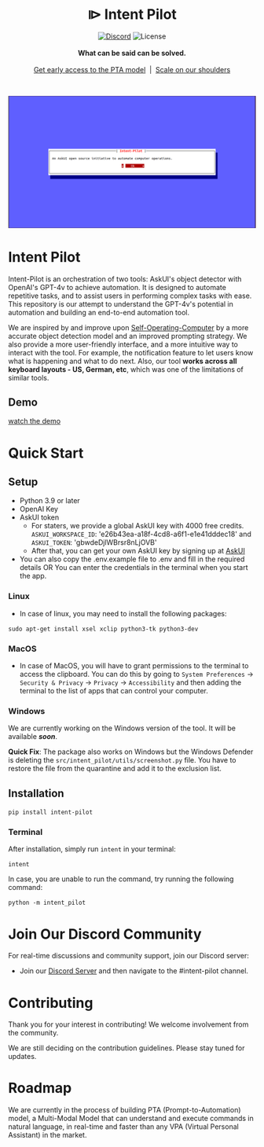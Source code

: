 
<h1 align="center">⧐ Intent Pilot </h1>

<p align="center">
    <a href="https://discord.com/invite/Gu35zMGxbx">
        <img alt="Discord" src="https://img.shields.io/discord/912752657662349312?logo=discord&style=flat&logoColor=white"/></a>
    <img src="https://img.shields.io/static/v1?label=license&message=MIT&color=white&style=flat" alt="License"/>
    <br>
    <br>
    <strong>What can be said can be solved.</strong><br>
    <br><a href="https://askui.com">Get early access to the PTA model</a>‎ ‎ |‎ ‎ <a href="https://askui.com/">Scale on our shoulders</a><br>
</p>

<br>


![alt text](<images/opening-dialogue.png>)
# Intent Pilot 

Intent-Pilot is an orchestration of two tools: AskUI's object detector with OpenAI's GPT-4v to achieve automation. It is designed to automate repetitive tasks, and to assist users in performing complex tasks with ease. This repository is our attempt to understand the GPT-4v's potential in automation and building an end-to-end automation tool.

We are inspired by and improve upon [Self-Operating-Computer](https://github.com/OthersideAI/self-operating-computer) by a more accurate object detection model and an improved prompting strategy. We also provide a more user-friendly interface, and a more intuitive way to interact with the tool. For example, the notification feature to let users know what is happening and what to do next. Also, our tool **works across all keyboard layouts - US, German, etc**, which was one of the limitations of similar tools.

## Demo

[watch the demo](images/demo.mp4)

# Quick Start

## Setup

- Python 3.9 or later
- OpenAI Key
- AskUI token
    - For staters, we provide a global AskUI key with 4000 free credits. `ASKUI_WORKSPACE_ID`: 'e26b43ea-a18f-4cd8-a6f1-e1e41dddec18' and `ASKUI_TOKEN`: 'gbwdeDjlWBrsr8nLjOVB'
    - After that, you can get your own AskUI key by signing up at [AskUI](https://askui.com)
- You can also copy the .env.example file to .env and fill in the required details OR You can enter the credentials in the terminal when you start the app.

### Linux
- In case of linux, you may need to install the following packages:
```shell
sudo apt-get install xsel xclip python3-tk python3-dev
```
### MacOS
- In case of MacOS, you will have to grant permissions to the terminal to access the clipboard. You can do this by going to `System Preferences` -> `Security & Privacy` -> `Privacy` -> `Accessibility` and then adding the terminal to the list of apps that can control your computer.

### Windows

We are currently working on the Windows version of the tool. It will be available __*soon*__.

__Quick Fix__: The package also works on Windows but the Windows Defender is deleting the `src/intent_pilot/utils/screenshot.py` file. You have to restore the file from the quarantine and add it to the exclusion list.

## Installation

```shell
pip install intent-pilot
```

### Terminal

After installation, simply run `intent` in your terminal:

```shell
intent
```

In case, you are unable to run the command, try running the following command:
```shell
python -m intent_pilot
```
# Join Our Discord Community

For real-time discussions and community support, join our Discord server:
- Join our [Discord Server](https://discord.com/invite/Gu35zMGxbx) and then navigate to the #intent-pilot channel.

# Contributing

Thank you for your interest in contributing! We welcome involvement from the community.

We are still deciding on the contribution guidelines. Please stay tuned for updates.

# Roadmap

We are currently in the process of building PTA (Prompt-to-Automation) model, a Multi-Modal Model that can understand and execute commands in natural language, in real-time and faster than any VPA (Virtual Personal Assistant) in the market.
